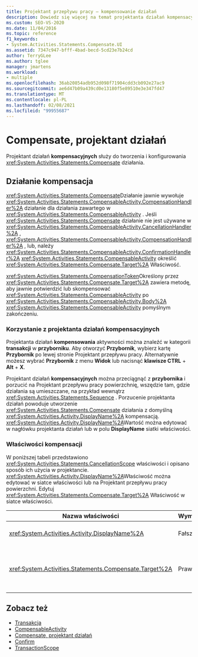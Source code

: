 ```yaml
---
title: Projektant przepływu pracy — kompensowanie działań
description: Dowiedz się więcej na temat projektanta działań kompensacyjnych i sposobu użycia projektanta działań kompensowania do tworzenia i konfigurowania działań kompensacyjnych.
ms.custom: SEO-VS-2020
ms.date: 11/04/2016
ms.topic: reference
f1_keywords:
- System.Activities.Statements.Compensate.UI
ms.assetid: 7347c947-bfff-4bad-becd-5cd23e7b24cd
author: TerryGLee
ms.author: tglee
manager: jmartens
ms.workload:
- multiple
ms.openlocfilehash: 36ab20854adb952d098f71904cdd3cb092e27ac9
ms.sourcegitcommit: ae6d47b09a439cd0e13180f5e89510e3e347fd47
ms.translationtype: MT
ms.contentlocale: pl-PL
ms.lasthandoff: 02/08/2021
ms.locfileid: "99955687"
---
```

# <a name="compensate-activity-designer"></a>Compensate, projektant działań

Projektant działań **kompensacyjnych** służy do tworzenia i konfigurowania <xref:System.Activities.Statements.Compensate> działania.

## <a name="the-compensate-activity"></a>Działanie kompensacja

<xref:System.Activities.Statements.Compensate>Działanie jawnie wywołuje <xref:System.Activities.Statements.CompensableActivity.CompensationHandler%2A> działanie dla działania zawartego w <xref:System.Activities.Statements.CompensableActivity> . Jeśli <xref:System.Activities.Statements.Compensate> działanie nie jest używane w <xref:System.Activities.Statements.CompensableActivity.CancellationHandler%2A> , <xref:System.Activities.Statements.CompensableActivity.CompensationHandler%2A> , lub, należy <xref:System.Activities.Statements.CompensableActivity.ConfirmationHandler%2A> <xref:System.Activities.Statements.CompensableActivity> określić <xref:System.Activities.Statements.Compensate.Target%2A> Właściwość.

<xref:System.Activities.Statements.CompensationToken>Określony przez <xref:System.Activities.Statements.Compensate.Target%2A> zawiera metodę, aby jawnie potwierdzić lub skompensować <xref:System.Activities.Statements.CompensableActivity> po <xref:System.Activities.Statements.CompensableActivity.Body%2A> <xref:System.Activities.Statements.CompensableActivity> pomyślnym zakończeniu.

### <a name="using-the-compensate-activity-designer"></a>Korzystanie z projektanta działań kompensacyjnych

Projektanta działań **kompensowania** aktywności można znaleźć w kategorii **transakcji** w **przyborniku**. Aby otworzyć **Przybornik**, wybierz kartę **Przybornik** po lewej stronie Projektant przepływu pracy. Alternatywnie możesz wybrać **Przybornik** z menu **Widok** lub nacisnąć **klawisze CTRL** + **Alt** + **X**.

Projektant działań **kompensacyjnych** można przeciągnąć z **przybornika** i porzucić na Projektant przepływu pracy powierzchnię, wszędzie tam, gdzie działania są umieszczane, na przykład wewnątrz <xref:System.Activities.Statements.Sequence> . Porzucenie projektanta działań powoduje utworzenie <xref:System.Activities.Statements.Compensate> działania z domyślną <xref:System.Activities.Activity.DisplayName%2A> kompensacją. <xref:System.Activities.Activity.DisplayName%2A>Wartość można edytować w nagłówku projektanta działań lub w  polu **DisplayName** siatki właściwości.

### <a name="the-compensate-properties"></a>Właściwości kompensacji

W poniższej tabeli przedstawiono <xref:System.Activities.Statements.CancellationScope> właściwości i opisano sposób ich użycia w projektancie. <xref:System.Activities.Activity.DisplayName%2A>Właściwość można edytować w siatce właściwości lub na Projektant przepływu pracy powierzchni. Edytuj <xref:System.Activities.Statements.Compensate.Target%2A> Właściwość w siatce właściwości.

|Nazwa właściwości|Wymagany|Użycie|
|-|--------------|-|
|<xref:System.Activities.Activity.DisplayName%2A>|Fałsz|Określa opcjonalną przyjazną nazwę <xref:System.Activities.Statements.Compensate> działania. Wartość domyślna to kompensacja.|
|<xref:System.Activities.Statements.Compensate.Target%2A>|Prawda|Określa <xref:System.Activities.InArgument%601> , który zawiera <xref:System.Activities.Statements.CompensationToken> dla tego <xref:System.Activities.Statements.Compensate> działania.|

## <a name="see-also"></a>Zobacz też

- [Transakcja](../workflow-designer/transaction-activity-designers.md)
- [CompensableActivity](../workflow-designer/compensableactivity-activity-designer.md)
- [Compensate, projektant działań](../workflow-designer/compensate-activity-designer.md)
- [Confirm](../workflow-designer/confirm-activity-designer.md)
- [TransactionScope](../workflow-designer/transactionscope-activity-designer.md)
